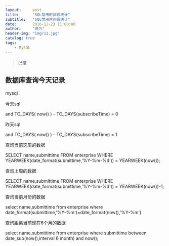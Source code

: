 ```yaml
---
layout:     post
title:      "SQL常用时间段统计"
subtitle:   "SQL常用时间段统计"
date:       2016-12-23 11:00:00
author:     "蒋为"
header-img: "img/11.jpg"
catalog: true
tags:
    - MySQL
---
```

>记录


## 数据库查询今天记录
mysql：

今天sql 

 and TO_DAYS( now() ) - TO_DAYS(subscribeTime) = 0 
 
 
昨天sql 

 and TO_DAYS( now() ) - TO_DAYS(subscribeTime) = 1 
 
 
 
查询当前这周的数据 

SELECT name,submittime FROM enterprise WHERE YEARWEEK(date_format(submittime,'%Y-%m-%d')) = YEARWEEK(now()); 


查询上周的数据 

SELECT name,submittime FROM enterprise WHERE YEARWEEK(date_format(submittime,'%Y-%m-%d')) = YEARWEEK(now())-1; 


查询当前月份的数据 

select name,submittime from enterprise where date_format(submittime,'%Y-%m')=date_format(now(),'%Y-%m') 


查询距离当前现在6个月的数据 

select name,submittime from enterprise where submittime between date_sub(now(),interval 6 month) and now(); 

